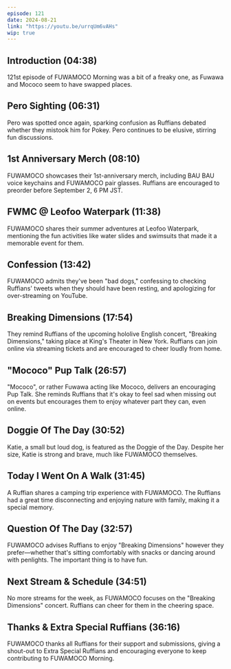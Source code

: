 ```yaml
---
episode: 121
date: 2024-08-21
link: "https://youtu.be/urrqUm6vAHs"
wip: true
---
```


## Introduction (04:38)

121st episode of FUWAMOCO Morning was a bit of a freaky one, as Fuwawa and Mococo seem to have swapped places.

## Pero Sighting (06:31)

Pero was spotted once again, sparking confusion as Ruffians debated whether they mistook him for Pokey. Pero continues to be elusive, stirring fun discussions.

## 1st Anniversary Merch (08:10)

FUWAMOCO showcases their 1st-anniversary merch, including BAU BAU voice keychains and FUWAMOCO pair glasses. Ruffians are encouraged to preorder before September 2, 6 PM JST.

## FWMC @ Leofoo Waterpark (11:38)

FUWAMOCO shares their summer adventures at Leofoo Waterpark, mentioning the fun activities like water slides and swimsuits that made it a memorable event for them.

## Confession (13:42)

FUWAMOCO admits they've been "bad dogs," confessing to checking Ruffians' tweets when they should have been resting, and apologizing for over-streaming on YouTube.

## Breaking Dimensions (17:54)

They remind Ruffians of the upcoming hololive English concert, "Breaking Dimensions," taking place at King's Theater in New York. Ruffians can join online via streaming tickets and are encouraged to cheer loudly from home.

## "Mococo" Pup Talk (26:57)

"Mococo", or rather Fuwawa acting like Mococo, delivers an encouraging Pup Talk. She reminds Ruffians that it's okay to feel sad when missing out on events but encourages them to enjoy whatever part they can, even online.

## Doggie Of The Day (30:52)

Katie, a small but loud dog, is featured as the Doggie of the Day. Despite her size, Katie is strong and brave, much like FUWAMOCO themselves.

## Today I Went On A Walk (31:45)

A Ruffian shares a camping trip experience with FUWAMOCO. The Ruffians had a great time disconnecting and enjoying nature with family, making it a special memory.

## Question Of The Day (32:57)

FUWAMOCO advises Ruffians to enjoy "Breaking Dimensions" however they prefer—whether that's sitting comfortably with snacks or dancing around with penlights. The important thing is to have fun.

## Next Stream & Schedule (34:51)

No more streams for the week, as FUWAMOCO focuses on the "Breaking Dimensions" concert. Ruffians can cheer for them in the cheering space.

## Thanks & Extra Special Ruffians (36:16)

FUWAMOCO thanks all Ruffians for their support and submissions, giving a shout-out to Extra Special Ruffians and encouraging everyone to keep contributing to FUWAMOCO Morning.
